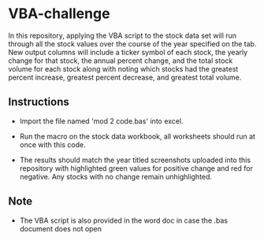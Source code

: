 # VBA-challenge

In this repository, applying the VBA script to the stock data set will run through all the stock values over the course of the year specified on the tab. New output columns will include a ticker symbol of each stock, the yearly change for that stock, the annual percent change, and the total stock volume for each stock along with noting which stocks had the greatest percent increase, greatest percent decrease, and greatest total volume.

## Instructions

* Import the file named 'mod 2 code.bas' into excel.

* Run the macro on the stock data workbook, all worksheets should run at once with this code.

* The results should match the year titled screenshots uploaded into this repository with highlighted green values for positive change and red for negative. Any stocks with no change remain unhighlighted. 

## Note

* The VBA script is also provided in the word doc in case the .bas document does not open
